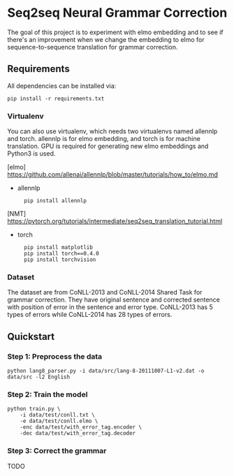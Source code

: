 # Seq2seq Neural Grammar Correction

The goal of this project is to experiment with elmo embedding and to see if there's an improvement when we change the embedding to elmo for sequence-to-sequence translation for grammar correction. 

## Requirements
All dependencies can be installed via:
```
pip install -r requirements.txt
```

### Virtualenv

You can also use virtualenv, which needs two virtualenvs named allennlp and torch. allennlp is for elmo embedding, and torch is for machine translation. GPU is required for generating new elmo embeddings and Python3 is used.

[elmo] https://github.com/allenai/allennlp/blob/master/tutorials/how_to/elmo.md 
* allennlp

        pip install allennlp

[NMT] https://pytorch.org/tutorials/intermediate/seq2seq_translation_tutorial.html
* torch

        pip install matplotlib
        pip install torch==0.4.0 
        pip install torchvision


### Dataset 

The dataset are from CoNLL-2013 and CoNLL-2014 Shared Task for grammar correction. They have original sentence and corrected sentence with position of error in the sentence and error type. CoNLL-2013 has 5 types of errors while CoNLL-2014 has 28 types of errors. 


## Quickstart

### Step 1: Preprocess the data
```
python lang8_parser.py -i data/src/lang-8-20111007-L1-v2.dat -o data/src -l2 English

```

### Step 2: Train the model
```
python train.py \
    -i data/test/conll.txt \
    -e data/test/conll.elmo \
    -enc data/test/with_error_tag.encoder \
    -dec data/test/with_error_tag.decoder
```

### Step 3: Correct the grammar
TODO

